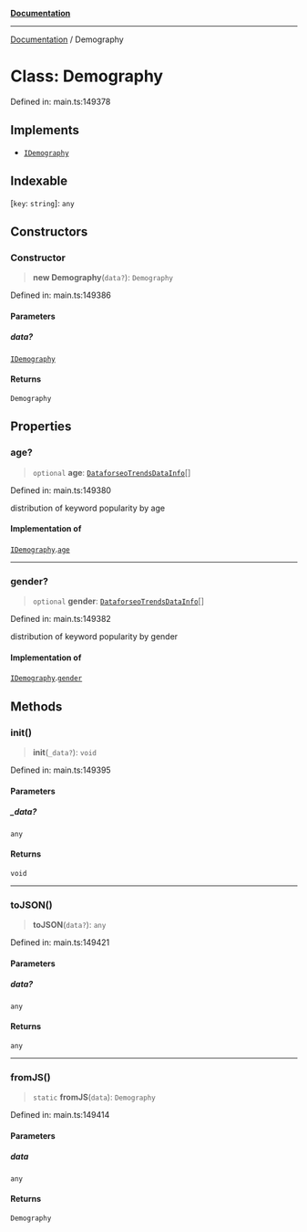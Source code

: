 [**Documentation**](../README.md)

***

[Documentation](../README.md) / Demography

# Class: Demography

Defined in: main.ts:149378

## Implements

- [`IDemography`](../interfaces/IDemography.md)

## Indexable

\[`key`: `string`\]: `any`

## Constructors

### Constructor

> **new Demography**(`data?`): `Demography`

Defined in: main.ts:149386

#### Parameters

##### data?

[`IDemography`](../interfaces/IDemography.md)

#### Returns

`Demography`

## Properties

### age?

> `optional` **age**: [`DataforseoTrendsDataInfo`](DataforseoTrendsDataInfo.md)[]

Defined in: main.ts:149380

distribution of keyword popularity by age

#### Implementation of

[`IDemography`](../interfaces/IDemography.md).[`age`](../interfaces/IDemography.md#age)

***

### gender?

> `optional` **gender**: [`DataforseoTrendsDataInfo`](DataforseoTrendsDataInfo.md)[]

Defined in: main.ts:149382

distribution of keyword popularity by gender

#### Implementation of

[`IDemography`](../interfaces/IDemography.md).[`gender`](../interfaces/IDemography.md#gender)

## Methods

### init()

> **init**(`_data?`): `void`

Defined in: main.ts:149395

#### Parameters

##### \_data?

`any`

#### Returns

`void`

***

### toJSON()

> **toJSON**(`data?`): `any`

Defined in: main.ts:149421

#### Parameters

##### data?

`any`

#### Returns

`any`

***

### fromJS()

> `static` **fromJS**(`data`): `Demography`

Defined in: main.ts:149414

#### Parameters

##### data

`any`

#### Returns

`Demography`
